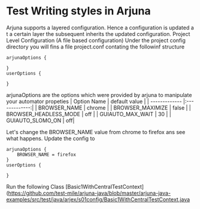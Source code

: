 # Test Writing styles in Arjuna

Arjuna supports a layered configuration. Hence a configuration is updated a t a certain layer the subsequent inherits the updated configuration.
Project Level Configuration (A file based configuration)
Under the project config directory you will fins a file project.conf contating the followinf structure
```
arjunaOptions {

}
userOptions {

}
```
arjunaOptions are the options which were provided by arjuna to manipulate your automator propeties
| Option Name        | default value |
| ------------- |:-------------:|
| BROWSER_NAME | chrome |
| BROWSER_MAXIMIZE | false |
| BROWSER_HEADLESS_MODE | off |
| GUIAUTO_MAX_WAIT | 30 |
| GUIAUTO_SLOMO_ON | off|


Let's change the BROWSER_NAME value from chrome to firefox ans see what happens.
Update the config to 
```
arjunaOptions {
    BROWSER_NAME = firefox
}
userOptions {

}
```
Run the following Class
[Basic1WithCentralTestContext](https://github.com/test-mile/arjuna-java/blob/master/arjuna-java-examples/src/test/java/arjex/s01config/Basic1WithCentralTestContext.java